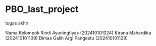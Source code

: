 # PBO_last_project
tugas akhir

Nama Kelompok
Rindi Ayuningtiyas (202410101024)
Kirana Mahardika (202410101109)
Dimas Galih Argi Pangestu (202410101129)
